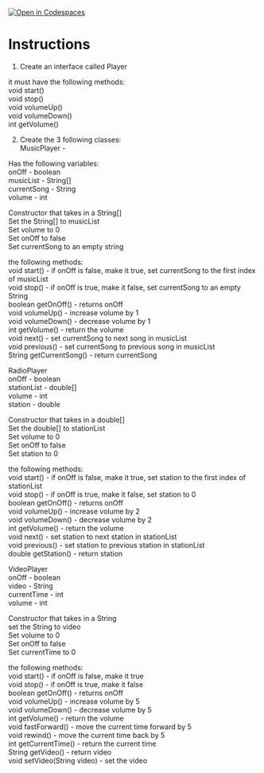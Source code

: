[![Open in Codespaces](https://classroom.github.com/assets/launch-codespace-2972f46106e565e64193e422d61a12cf1da4916b45550586e14ef0a7c637dd04.svg)](https://classroom.github.com/open-in-codespaces?assignment_repo_id=19650886)
# Instructions  

1. Create an interface called Player</br>

it must have the following methods:</br>
void start()</br>
void stop()</br>
void volumeUp()</br>
void volumeDown()</br>
int getVolume()</br>

2. Create the 3 following classes:</br>
MusicPlayer -</br>

Has the following variables:</br>
onOff - boolean</br>
musicList - String[]</br>
currentSong - String</br>
volume - int</br>

Constructor that takes in a String[]</br>
Set the String[] to musicList</br>
Set volume to 0</br>
Set onOff to false</br>
Set currentSong to an empty string</br>

the following methods:</br>
void start() - if onOff is false, make it true, set currentSong to the first index of musicList</br>
void stop() - if onOff is true, make it false, set currentSong to an empty String</br>
boolean getOnOff() - returns onOff</br>
void volumeUp() - increase volume by 1</br>
void volumeDown() - decrease volume by 1</br>
int getVolume() - return the volume</br>
void next() - set currentSong to next song in musicList</br>
void previous() - set currentSong to previous song in musicList</br>
String getCurrentSong() - return currentSong</br>

RadioPlayer</br>
onOff - boolean</br>
stationList - double[]</br>
volume - int</br>
station - double</br>

Constructor that takes in a double[]</br>
Set the double[] to stationList</br>
Set volume to 0</br>
Set onOff to false</br>
Set station to 0</br>

the following methods:</br>
void start() - if onOff is false, make it true, set station to the first index of stationList</br>
void stop() - if onOff is true, make it false, set station to 0</br>
boolean getOnOff() - returns onOff</br>
void volumeUp() - increase volume by 2</br>
void volumeDown() - decrease volume by 2</br>
int getVolume() - return the volume</br>
void next() - set station to next station in stationList</br>
void previous() - set station to previous station in stationList</br>
double getStation() - return station</br>

VideoPlayer</br>
onOff - boolean</br>
video - String</br>
currentTime - int</br>
volume - int</br>

Constructor that takes in a String</br>
set the String to video</br>
Set volume to 0</br>
Set onOff to false</br>
Set currentTime to 0</br>

the following methods:</br>
void start() - if onOff is false, make it true</br>
void stop() - if onOff is true, make it false</br>
boolean getOnOff() - returns onOff</br>
void volumeUp() - increase volume by 5</br>
void volumeDown() - decrease volume by 5</br>
int getVolume() - return the volume</br>
void fastForward() - move the current time forward by 5</br>
void rewind() - move the current time back by 5</br>
int getCurrentTime() - return the current time</br>
String getVideo() - return video</br>
void setVideo(String video) - set the video</br>
